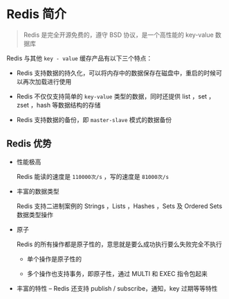 # Redis 简介

> Redis 是完全开源免费的，遵守 BSD 协议，是一个高性能的 key-value 数据库

Redis 与其他 `key - value` 缓存产品有以下三个特点：

- Redis 支持数据的持久化，可以将内存中的数据保存在磁盘中，重启的时候可以再次加载进行使用

- Redis 不仅仅支持简单的 `key-value` 类型的数据，同时还提供 list ，set ，zset ，hash 等数据结构的存储

- Redis 支持数据的备份，即 `master-slave` 模式的数据备份

## Redis 优势

- 性能极高

  Redis 能读的速度是 `110000次/s` ，写的速度是 `81000次/s`

- 丰富的数据类型

  Redis 支持二进制案例的 Strings ，Lists ，Hashes ，Sets 及 Ordered Sets 数据类型操作

- 原子

  Redis 的所有操作都是原子性的，意思就是要么成功执行要么失败完全不执行

  - 单个操作是原子性的
  
  - 多个操作也支持事务，即原子性，通过 MULTI 和 EXEC 指令包起来

- 丰富的特性 – Redis 还支持 publish / subscribe，通知，key 过期等等特性

























